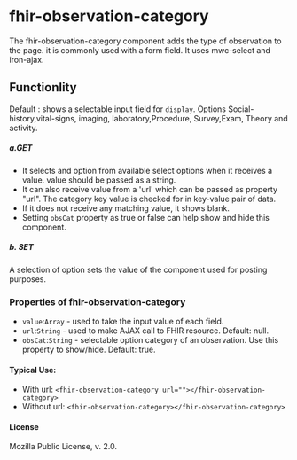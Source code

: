 # fhir-observation-category

The fhir-observation-category component adds the type of observation to the page. it is commonly used with a form field. It uses mwc-select
and iron-ajax.

## Functionlity
Default : shows a selectable input field for `display`. Options  Social-history,vital-signs, imaging, laboratory,Procedure, Survey,Exam, Theory and activity.

##### a.GET
* It selects and option from available select options when it receives a value. value should be passed as a string.
* It can also receive value from a 'url' which can be passed as property "url". The category key value is checked for  in key-value pair of data.
* If it does not receive any matching value, it shows blank.
* Setting `obsCat` property as true or false can help show and hide this component. 

##### b. SET
A selection of option sets the value of the component used for posting purposes.


### Properties of fhir-observation-category
 * `value`:`Array` - used to take the input value of each field.
 * `url`:`String` - used to make AJAX call to FHIR resource. Default: null.
 * `obsCat`:`String` - selectable option category of an observation. Use this property to show/hide. Default: true.
 
 #### Typical Use:
 * With url:
 `<fhir-observation-category url=""></fhir-observation-category>`
 * Without url:
  `<fhir-observation-category></fhir-observation-category>`

 #### License
 Mozilla Public License, v. 2.0.


